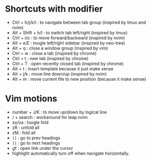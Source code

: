 # Shortcuts with modifier

+ Ctrl + h/j/k/l : to navigate between tab group (inspired by tmux and nvim)
+ Alt + Shift + h/l : to switch tab left/right (inspired by tmux)
+ Ctrl + i/o : to move forward/backward (inspired by nvim)
+ Alt + e/E : toogle left/right sidebar (inspired by neo-tree)
+ Alt + q : close a window group (inspired by vim)
+ Ctrl + w : close a tab (inspired by chrome)
+ Ctrl + t : new tab (inspired by chrome)
+ Ctrl + T : open recently closed tab (inspired by chrome)
+ Alt + t : insert template because it just make sense
+ Alt + j/k : move line down/up (inspired by nvim)
+ Alt + m : move current file to new position (because it make sense)

# Vim motions

+ number + J/K : to move up/down by logical line
+ / + search : workaround for leap.nvim
+ zo/za : toogle fold
+ zR : unfold all
+ zM : fold all
+ `[[` : go to prev headings
+ `]]` : go to next headings
+ gf : open link under the cursor
+ highlight automatically turn off when navigate horizontally.